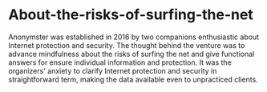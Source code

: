# About-the-risks-of-surfing-the-net
Anonymster was established in 2016 by two companions enthusiastic about Internet protection and security. The thought behind the venture was to advance mindfulness about the risks of surfing the net and give functional answers for ensure individual information and protection. It was the organizers' anxiety to clarify Internet protection and security in straightforward term, making the data available even to unpracticed clients.

